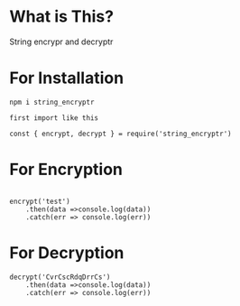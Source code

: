 # What is This?

String encrypr and decryptr 

# For Installation

`npm i string_encryptr`

```
first import like this

const { encrypt, decrypt } = require('string_encryptr')

```

# For Encryption 
```

encrypt('test')
    .then(data =>console.log(data))
    .catch(err => console.log(err))

```
# For Decryption

```
decrypt('CvrCscRdqDrrCs')
    .then(data =>console.log(data))
    .catch(err => console.log(err))

    
```
